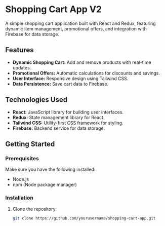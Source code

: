 # Shopping Cart App V2

A simple shopping cart application built with React and Redux, featuring dynamic item management, promotional offers, and integration with Firebase for data storage.

## Features

- **Dynamic Shopping Cart:** Add and remove products with real-time updates.
- **Promotional Offers:** Automatic calculations for discounts and savings.
- **User Interface:** Responsive design using Tailwind CSS.
- **Data Persistence:** Save cart data to Firebase.

## Technologies Used

- **React:** JavaScript library for building user interfaces.
- **Redux:** State management library for React.
- **Tailwind CSS:** Utility-first CSS framework for styling.
- **Firebase:** Backend service for data storage.

## Getting Started

### Prerequisites

Make sure you have the following installed:

- Node.js
- npm (Node package manager)

### Installation

1. Clone the repository:
   ```bash
   git clone https://github.com/yourusername/shopping-cart-app.git
